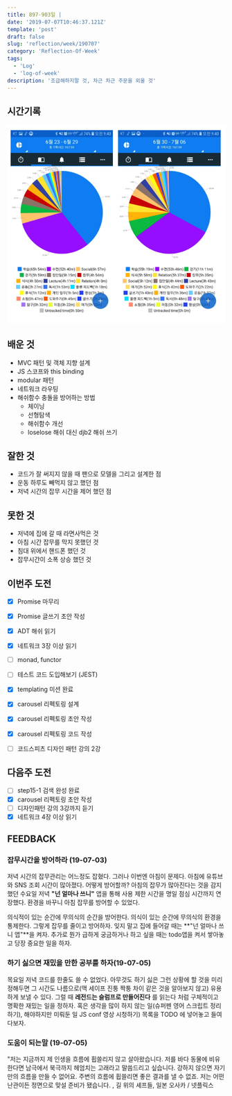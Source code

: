 ```yaml
---
title: 897-903일 | 
date: '2019-07-07T10:46:37.121Z'
template: 'post'
draft: false
slug: 'reflection/week/190707'
category: 'Reflection-Of-Week'
tags:
  - 'Log'
  - 'log-of-week'
description: '조급해하지말 것, 차근 차근 주문을 외울 것'
---
```


## 시간기록 

![897-903일 기록](assets/image-20190709094456081.png)

## 배운 것

- MVC 패턴 및 객체 지향 설계 
- JS 스코프와 this binding 
- modular 패턴 
- 네트워크 라우팅 
- 해쉬함수 충돌을 방어하는 방법
  - 체이닝
  - 선형탐색
  - 해쉬함수 개선 
  - loselose 해쉬 대신 djb2 해쉬 쓰기

## 잘한 것

- 코드가 잘 써지지 않을 때 팬으로 모델을 그리고 설계한 점
- 운동 하루도 빼먹지 않고 했던 점
- 저녁 시간의 잡무 시간을 제어 했던 점

## 못한 것

- 저녁에 집에 갈 때 라면사먹은 것 
- 아침 시간 잡무를 막지 못했던 것 
- 침대 위에서 핸드폰 했던 것 
- 잡무시간이 소폭 상승 했던 것 

## 이번주 도전

- [x] Promise 마무리

- [x] Promise 글쓰기 초안 작성

- [x] ADT 해쉬 읽기 

- [x] 네트워크 3장 이상 읽기

- [ ] monad, functor 

- [ ] 테스트 코드 도입해보기 (JEST)

- [x] templating 미션 완료

- [x] carousel 리펙토링 설계 

- [x] carousel 리펙토링 초안 작성

- [x] carousel 리펙토링 코드 작성 

- [ ] 코드스피츠 디자인 패턴 강의 2강

  

## 다음주 도전

- [ ] step15-1 검색 완성 완료
- [x] carousel 리펙토링 초안 작성  
- [ ] 디자인패턴 강의 3강까지 듣기 
- [x] 네트워크 4장 이상 읽기

## FEEDBACK

### 잡무시간을 방어하라 (19-07-03)

저녁 시간의 잡무관리는 어느정도 잡혔다. 그러나 이번엔 아침이 문제다. 아침에 유튜브와 SNS 조회 시간이 많아졌다. 어떻게 방어할까? 아침의 잡무가 많아진다는 것을 감지 했던 수요일 저녁 **"넌 얼마나 쓰니"** 앱을 통해 사용 제한 시간을 명일 점심 시간까지 연장했다. 환경을 바꾸니 아침 잡무를 방어할 수 있었다. 

의식적이 있는 순간에 무의식의 순간을 방어한다. 의식이 있는 순간에 무의식의 환경을 통제한다. 그렇게 잡무를 줄이고 방어하자. 잊지 말고 집에 들어갈 때는 **"넌 얼마나 쓰니 앱"**을 켜자. 추가로 뭔가 급하게 궁금하거나 하고 싶을 때는 todo앱을 켜서 쌓아놓고 당장 중요한 일을 하자. 

### 하기 싫으면 재밌을 만한 공부를 하자(19-07-05)

목요일 저녁 코드를 한줄도 쓸 수 없었다. 아무것도 하기 싫은 그런 상황에 할 것을 미리 정해두면 그 시간도 나름으로(맥 세이프 진퉁 짝퉁 차이 같은 것을 알아보지 않고)  유용하게 보낼 수 있다. 그럴 때 **레전드는 슬럼프로 만들어진다** 를 읽는다 처럼 구체적이고 명확한 재밌는 일을 정하자. 혹은 생각을 많이 하지 않는 일(슈퍼펜 영어 스크립트 정리하기), 해야하지만 미뤄둔 일 JS conf 영상 시청하기)  목록을 TODO 에 넣어놓고 들여다보자.

### 도움이 되는말 (19-07-05)

"저는 지금까지 제 인생을 흐름에 휩쓸리지 않고 살아왔습니다. 저를 바다 동물에 비유한다면 남극에서 북극까지 헤엄치는 고래라고 말씀드리고 싶습니다. 강하지 않으면 자기만의 흐름을 만들 수 없어요. 주변의 흐름에 휩쓸리면 좋은 결과를 낼 수 없죠. 저는 어떤 난관이든 정면으로 맞설 준비가 됐습니다. , 길 위의 셰프들, 일본 오사카 / 넷플릭스 